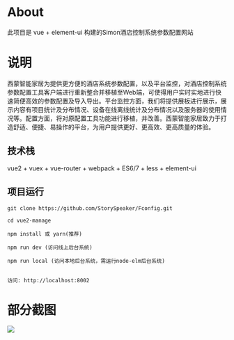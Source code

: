 
# About

此项目是 vue + element-ui 构建的Simon酒店控制系统参数配置网站


# 说明
西蒙智能家居为提供更方便的酒店系统参数配置，以及平台监控，对酒店控制系统参数配置工具客户端进行重新整合并移植至Web端，可使得用户实时实地进行快速简便高效的参数配置及导入导出。平台监控方面，我们将提供展板进行展示，展示内容有项目统计及分布情况、设备在线离线统计及分布情况以及服务器的使用情况等。配置方面，将对原配置工具功能进行移植，并改善。西蒙智能家居致力于打造舒适、便捷、易操作的平台，为用户提供更好、更高效、更高质量的体验。


## 技术栈

vue2 + vuex + vue-router + webpack + ES6/7 + less + element-ui


## 项目运行


```
git clone https://github.com/StorySpeaker/Fconfig.git  

cd vue2-manage  

npm install 或 yarn(推荐)

npm run dev (访问线上后台系统)

npm run local (访问本地后台系统，需运行node-elm后台系统)


访问: http://localhost:8002

```


# 部分截图


<img src="https://github.com/StorySpeaker/Fconfig/blob/master/screenshots/projectshot.jpg"/>





